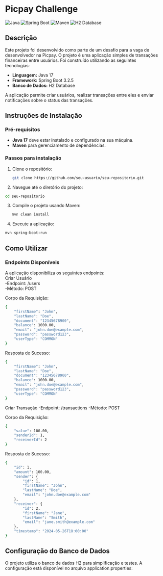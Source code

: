 # Picpay Challenge

![Java](https://img.shields.io/badge/Java-17-blue)
![Spring Boot](https://img.shields.io/badge/Spring%20Boot-3.2.5-brightgreen)
![Maven](https://img.shields.io/badge/Maven-4.0.0-orange)
![H2 Database](https://img.shields.io/badge/H2%20Database-1.4.200-lightgrey)

## Descrição

Este projeto foi desenvolvido como parte de um desafio para a vaga de desenvolvedor na Picpay. O projeto é uma aplicação simples de transações financeiras entre usuários. Foi construído utilizando as seguintes tecnologias:

- **Linguagem:** Java 17
- **Framework:** Spring Boot 3.2.5
- **Banco de Dados:** H2 Database

A aplicação permite criar usuários, realizar transações entre eles e enviar notificações sobre o status das transações.

## Instruções de Instalação

### Pré-requisitos

- **Java 17** deve estar instalado e configurado na sua máquina.
- **Maven** para gerenciamento de dependências.

### Passos para instalação

1. Clone o repositório:
   ```sh
   git clone https://github.com/seu-usuario/seu-repositorio.git
   ```

2. Navegue até o diretório do projeto:
```bash
cd seu-repositorio
```

3. Compile o projeto usando Maven:
```bash
   mvn clean install
```

4. Execute a aplicação:
```bash
mvn spring-boot:run
```

## Como Utilizar
### Endpoints Disponíveis
A aplicação disponibiliza os seguintes endpoints:<br>
Criar Usuário<br>
-Endpoint: /users<br>
-Método: POST<br>

Corpo da Requisição:<br>
```bash
{
    "firstName": "John",
    "lastName": "Doe",
    "document": "12345678900",
    "balance": 1000.00,
    "email": "john.doe@example.com",
    "password": "password123",
    "userType": "COMMON"
}
```

Resposta de Sucesso:
```bash
{
    "firstName": "John",
    "lastName": "Doe",
    "document": "12345678900",
    "balance": 1000.00,
    "email": "john.doe@example.com",
    "password": "password123",
    "userType": "COMMON"
}
```

Criar Transação
-Endpoint: /transactions
-Método: POST

Corpo da Requisição:
```bash
{
    "value": 100.00,
    "senderId": 1,
    "receiverId": 2
}
```

Resposta de Sucesso:
```bash
{
    "id": 1,
    "amount": 100.00,
    "sender": {
        "id": 1,
        "firstName": "John",
        "lastName": "Doe",
        "email": "john.doe@example.com"
    },
    "receiver": {
        "id": 2,
        "firstName": "Jane",
        "lastName": "Smith",
        "email": "jane.smith@example.com"
    },
    "timestamp": "2024-05-26T18:00:00"
}
```

## Configuração do Banco de Dados
O projeto utiliza o banco de dados H2 para simplificação e testes. A configuração está disponível no arquivo application.properties:




